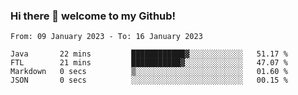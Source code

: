 ### Hi there 👋 welcome to my Github! 

<!--START_SECTION:waka-->

```text
From: 09 January 2023 - To: 16 January 2023

Java       22 mins         ████████████▓░░░░░░░░░░░░   51.17 %
FTL        21 mins         ███████████▓░░░░░░░░░░░░░   47.07 %
Markdown   0 secs          ▒░░░░░░░░░░░░░░░░░░░░░░░░   01.60 %
JSON       0 secs          ░░░░░░░░░░░░░░░░░░░░░░░░░   00.15 %
```

<!--END_SECTION:waka-->
